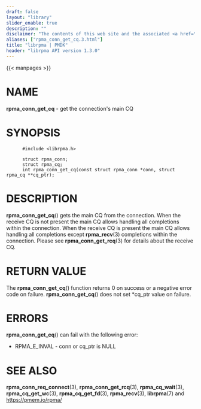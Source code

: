 ```yaml
---
draft: false
layout: "library"
slider_enable: true
description: ""
disclaimer: "The contents of this web site and the associated <a href=\"https://github.com/pmem\">GitHub repositories</a> are BSD-licensed open source."
aliases: ["rpma_conn_get_cq.3.html"]
title: "librpma | PMDK"
header: "librpma API version 1.3.0"
---
```

{{< manpages >}}

[comment]: <> (SPDX-License-Identifier: BSD-3-Clause)
[comment]: <> (Copyright 2020-2023, Intel Corporation)

# NAME

**rpma_conn_get_cq** - get the connection\'s main CQ

# SYNOPSIS

          #include <librpma.h>

          struct rpma_conn;
          struct rpma_cq;
          int rpma_conn_get_cq(const struct rpma_conn *conn, struct rpma_cq **cq_ptr);

# DESCRIPTION

**rpma_conn_get_cq**() gets the main CQ from the connection. When the
receive CQ is not present the main CQ allows handling all completions
within the connection. When the receive CQ is present the main CQ allows
handling all completions except **rpma_recv**(3) completions within the
connection. Please see **rpma_conn_get_rcq**(3) for details about the
receive CQ.

# RETURN VALUE

The **rpma_conn_get_cq**() function returns 0 on success or a negative
error code on failure. **rpma_conn_get_cq**() does not set \*cq_ptr
value on failure.

# ERRORS

**rpma_conn_get_cq**() can fail with the following error:

-   RPMA_E\_INVAL - conn or cq_ptr is NULL

# SEE ALSO

**rpma_conn_req_connect**(3), **rpma_conn_get_rcq**(3),
**rpma_cq_wait**(3), **rpma_cq_get_wc**(3), **rpma_cq_get_fd**(3),
**rpma_recv**(3), **librpma**(7) and https://pmem.io/rpma/
